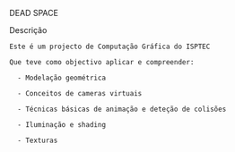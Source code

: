 DEAD SPACE

  Descrição

    Este é um projecto de Computação Gráfica do ISPTEC

    Que teve como objectivo aplicar e compreender:

      - Modelação geométrica

      - Conceitos de cameras virtuais

      - Técnicas básicas de animação e deteção de colisões

      - Iluminação e shading

      - Texturas


